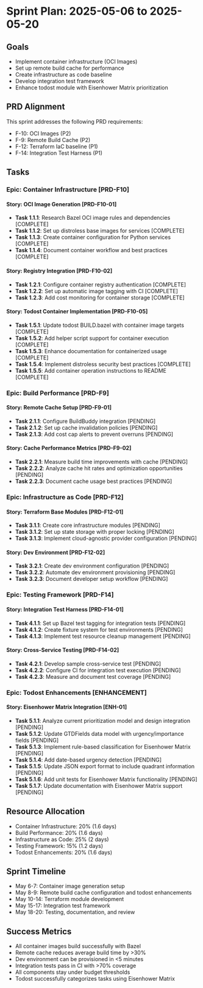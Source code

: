 # Sprint Plan: 2025-05-06 to 2025-05-20

## Goals
- Implement container infrastructure (OCI Images)
- Set up remote build cache for performance
- Create infrastructure as code baseline
- Develop integration test framework
- Enhance todost module with Eisenhower Matrix prioritization

## PRD Alignment
This sprint addresses the following PRD requirements:
- F-10: OCI Images (P2)
- F-9: Remote Build Cache (P2)
- F-12: Terraform IaC baseline (P1)
- F-14: Integration Test Harness (P1)

## Tasks

### Epic: Container Infrastructure [PRD-F10]

#### Story: OCI Image Generation [PRD-F10-01]
- **Task 1.1.1**: Research Bazel OCI image rules and dependencies [COMPLETE]
- **Task 1.1.2**: Set up distroless base images for services [COMPLETE]
- **Task 1.1.3**: Create container configuration for Python services [COMPLETE]
- **Task 1.1.4**: Document container workflow and best practices [COMPLETE]

#### Story: Registry Integration [PRD-F10-02]
- **Task 1.2.1**: Configure container registry authentication [COMPLETE]
- **Task 1.2.2**: Set up automatic image tagging with CI [COMPLETE]
- **Task 1.2.3**: Add cost monitoring for container storage [COMPLETE]

#### Story: Todost Container Implementation [PRD-F10-05]
- **Task 1.5.1**: Update todost BUILD.bazel with container image targets [COMPLETE]
- **Task 1.5.2**: Add helper script support for container execution [COMPLETE]
- **Task 1.5.3**: Enhance documentation for containerized usage [COMPLETE]
- **Task 1.5.4**: Implement distroless security best practices [COMPLETE]
- **Task 1.5.5**: Add container operation instructions to README [COMPLETE]

### Epic: Build Performance [PRD-F9]

#### Story: Remote Cache Setup [PRD-F9-01]
- **Task 2.1.1**: Configure BuildBuddy integration [PENDING]
- **Task 2.1.2**: Set up cache invalidation policies [PENDING]
- **Task 2.1.3**: Add cost cap alerts to prevent overruns [PENDING]

#### Story: Cache Performance Metrics [PRD-F9-02]
- **Task 2.2.1**: Measure build time improvements with cache [PENDING]
- **Task 2.2.2**: Analyze cache hit rates and optimization opportunities [PENDING]
- **Task 2.2.3**: Document cache usage best practices [PENDING]

### Epic: Infrastructure as Code [PRD-F12]

#### Story: Terraform Base Modules [PRD-F12-01]
- **Task 3.1.1**: Create core infrastructure modules [PENDING]
- **Task 3.1.2**: Set up state storage with proper locking [PENDING]
- **Task 3.1.3**: Implement cloud-agnostic provider configuration [PENDING]

#### Story: Dev Environment [PRD-F12-02]
- **Task 3.2.1**: Create dev environment configuration [PENDING]
- **Task 3.2.2**: Automate dev environment provisioning [PENDING]
- **Task 3.2.3**: Document developer setup workflow [PENDING]

### Epic: Testing Framework [PRD-F14]

#### Story: Integration Test Harness [PRD-F14-01]
- **Task 4.1.1**: Set up Bazel test tagging for integration tests [PENDING]
- **Task 4.1.2**: Create fixture system for test environments [PENDING]
- **Task 4.1.3**: Implement test resource cleanup management [PENDING]

#### Story: Cross-Service Testing [PRD-F14-02]
- **Task 4.2.1**: Develop sample cross-service test [PENDING]
- **Task 4.2.2**: Configure CI for integration test execution [PENDING]
- **Task 4.2.3**: Measure and document test coverage [PENDING]

### Epic: Todost Enhancements [ENHANCEMENT]

#### Story: Eisenhower Matrix Integration [ENH-01]
- **Task 5.1.1**: Analyze current prioritization model and design integration [PENDING]
- **Task 5.1.2**: Update GTDFields data model with urgency/importance fields [PENDING]
- **Task 5.1.3**: Implement rule-based classification for Eisenhower Matrix [PENDING]
- **Task 5.1.4**: Add date-based urgency detection [PENDING]
- **Task 5.1.5**: Update JSON export format to include quadrant information [PENDING]
- **Task 5.1.6**: Add unit tests for Eisenhower Matrix functionality [PENDING]
- **Task 5.1.7**: Update documentation with Eisenhower Matrix support [PENDING]

## Resource Allocation
- Container Infrastructure: 20% (1.6 days)
- Build Performance: 20% (1.6 days)
- Infrastructure as Code: 25% (2 days)
- Testing Framework: 15% (1.2 days)
- Todost Enhancements: 20% (1.6 days)

## Sprint Timeline
- May 6-7: Container image generation setup
- May 8-9: Remote build cache configuration and todost enhancements
- May 10-14: Terraform module development
- May 15-17: Integration test framework
- May 18-20: Testing, documentation, and review

## Success Metrics
- All container images build successfully with Bazel
- Remote cache reduces average build time by >30%
- Dev environment can be provisioned in <5 minutes
- Integration tests pass in CI with >70% coverage
- All components stay under budget thresholds
- Todost successfully categorizes tasks using Eisenhower Matrix